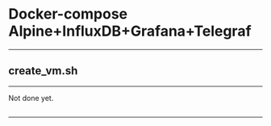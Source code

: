 # Docker-compose Alpine+InfluxDB+Grafana+Telegraf
---

## create\_vm.sh
---
Not done yet.

## 
---


